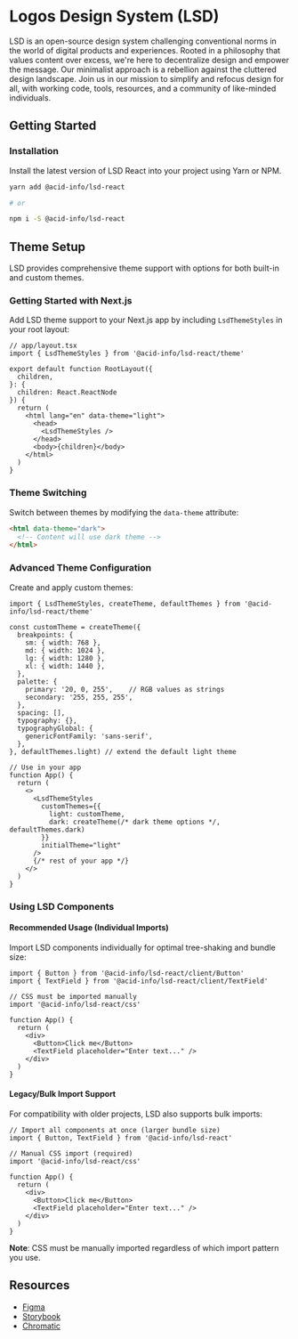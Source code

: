 # Logos Design System (LSD)

LSD is an open-source design system challenging conventional norms in the world of digital products and experiences. Rooted in a philosophy that values content over excess, we're here to decentralize design and empower the message. Our minimalist approach is a rebellion against the cluttered design landscape. Join us in our mission to simplify and refocus design for all, with working code, tools, resources, and a community of like-minded individuals.

## Getting Started

### Installation

Install the latest version of LSD React into your project using Yarn or NPM.

```bash
yarn add @acid-info/lsd-react

# or

npm i -S @acid-info/lsd-react
```

## Theme Setup

LSD provides comprehensive theme support with options for both built-in and custom themes.

### Getting Started with Next.js

Add LSD theme support to your Next.js app by including `LsdThemeStyles` in your root layout:

```tsx
// app/layout.tsx
import { LsdThemeStyles } from '@acid-info/lsd-react/theme'

export default function RootLayout({
  children,
}: {
  children: React.ReactNode
}) {
  return (
    <html lang="en" data-theme="light">
      <head>
        <LsdThemeStyles />
      </head>
      <body>{children}</body>
    </html>
  )
}
```

### Theme Switching

Switch between themes by modifying the `data-theme` attribute:

```html
<html data-theme="dark">
  <!-- Content will use dark theme -->
</html>
```

### Advanced Theme Configuration

Create and apply custom themes:

```tsx
import { LsdThemeStyles, createTheme, defaultThemes } from '@acid-info/lsd-react/theme'

const customTheme = createTheme({
  breakpoints: {
    sm: { width: 768 },
    md: { width: 1024 },
    lg: { width: 1280 },
    xl: { width: 1440 },
  },
  palette: {
    primary: '20, 0, 255',    // RGB values as strings
    secondary: '255, 255, 255',
  },
  spacing: [],
  typography: {},
  typographyGlobal: {
    genericFontFamily: 'sans-serif',
  },
}, defaultThemes.light) // extend the default light theme

// Use in your app
function App() {
  return (
    <>
      <LsdThemeStyles
        customThemes={{
          light: customTheme,
          dark: createTheme(/* dark theme options */, defaultThemes.dark)
        }}
        initialTheme="light"
      />
      {/* rest of your app */}
    </>
  )
}
```

### Using LSD Components

#### Recommended Usage (Individual Imports)

Import LSD components individually for optimal tree-shaking and bundle size:

```tsx
import { Button } from '@acid-info/lsd-react/client/Button'
import { TextField } from '@acid-info/lsd-react/client/TextField'

// CSS must be imported manually
import '@acid-info/lsd-react/css'

function App() {
  return (
    <div>
      <Button>Click me</Button>
      <TextField placeholder="Enter text..." />
    </div>
  )
}
```

#### Legacy/Bulk Import Support

For compatibility with older projects, LSD also supports bulk imports:

```tsx
// Import all components at once (larger bundle size)
import { Button, TextField } from '@acid-info/lsd-react'

// Manual CSS import (required)
import '@acid-info/lsd-react/css'

function App() {
  return (
    <div>
      <Button>Click me</Button>
      <TextField placeholder="Enter text..." />
    </div>
  )
}
```

**Note**: CSS must be manually imported regardless of which import pattern you use.

## Resources

- [Figma](https://www.figma.com/files/1209516814771276303/project/78782235)
- [Storybook](https://main--63e4f71c39dc65c5c703c1e8.chromatic.com/)
- [Chromatic](https://www.chromatic.com/builds?appId=63e4f71c39dc65c5c703c1e8)
